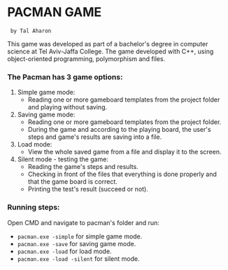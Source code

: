 #     PACMAN GAME   
     by Tal Aharon

This game was developed as part of a bachelor's degree in computer science at Tel Aviv-Jaffa College.
The game developed with C++, using object-oriented programming, polymorphism and files.

### The Pacman has 3 game options:
1) Simple game mode:
   - Reading one or more gameboard templates from the project folder and playing without saving.
3) Saving game mode: 
   - Reading one or more gameboard templates from the project folder. 
   - During the game and according to the playing board, the user's steps and game's results are saving into a file. 
4) Load mode: 
   - View the whole saved game from a file and display it to the screen.
6) Silent mode - testing the game:
   - Reading the game's steps and results.
   - Checking in front of the files that everything is done properly and that the game board is correct.
   - Printing the test's result (succeed or not).

 ### Running steps:
 Open CMD and navigate to pacman's folder and run:
  * `pacman.exe -simple` for simple game mode.
  * `pacman.exe -save` for saving game mode.
  * `pacman.exe -load` for load mode.
  * `pacman.exe -load -silent` for silent mode.
